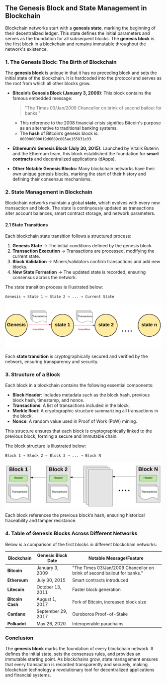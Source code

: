 ## **The Genesis Block and State Management in Blockchain**

Blockchain networks start with a **genesis state**, marking the beginning of their decentralized ledger. This state defines the initial parameters and serves as the foundation for all subsequent blocks. The **genesis block** is the first block in a blockchain and remains immutable throughout the network's existence.

### **1. The Genesis Block: The Birth of Blockchain**

The **genesis block** is unique in that it has no preceding block and sets the initial state of the blockchain. It is hardcoded into the protocol and serves as the root from which all other blocks grow.

- **Bitcoin’s Genesis Block (January 3, 2009)**: This block contains the famous embedded message:
  > "The Times 03/Jan/2009 Chancellor on brink of second bailout for banks."
  - This reference to the 2008 financial crisis signifies Bitcoin's purpose as an alternative to traditional banking systems.
  - The **hash** of Bitcoin’s genesis block is: `000000000019d6689c085ae165831e93`.

- **Ethereum’s Genesis Block (July 30, 2015)**: Launched by Vitalik Buterin and the Ethereum team, this block established the foundation for **smart contracts** and decentralized applications (dApps).

- **Other Notable Genesis Blocks:** Many blockchain networks have their own unique genesis blocks, marking the start of their history and defining their consensus mechanisms.

### **2. State Management in Blockchain**

Blockchain networks maintain a global **state**, which evolves with every new transaction and block. The state is continuously updated as transactions alter account balances, smart contract storage, and network parameters.

#### **2.1 State Transitions**
Each blockchain state transition follows a structured process:
1. **Genesis State** → The initial conditions defined by the genesis block.
2. **Transaction Execution** → Transactions are processed, modifying the current state.
3. **Block Validation** → Miners/validators confirm transactions and add new blocks.
4. **New State Formation** → The updated state is recorded, ensuring consensus across the network.

The state transition process is illustrated below:

```
Genesis → State 1 → State 2 → ... → Current State
```

![img1](https://raw.githubusercontent.com/AppsDevsLeon/Revista_blockchain/refs/heads/main/Day11/Images/2022-09-30_16-53-15-bcbf65bc94e7ce1618cbd9735f3f2ef3.webp)

Each **state transition** is cryptographically secured and verified by the network, ensuring transparency and security.

### **3. Structure of a Block**

Each block in a blockchain contains the following essential components:
- **Block Header**: Includes metadata such as the block hash, previous block hash, timestamp, and nonce.
- **Transactions**: A list of transactions included in the block.
- **Merkle Root**: A cryptographic structure summarizing all transactions in the block.
- **Nonce**: A random value used in Proof of Work (PoW) mining.

This structure ensures that each block is cryptographically linked to the previous block, forming a secure and immutable chain.

The block structure is illustrated below:

```
Block 1 → Block 2 → Block 3 → ... → Block N
```

![img1](https://raw.githubusercontent.com/AppsDevsLeon/Revista_blockchain/refs/heads/main/Day11/Images/blocke.webp)

Each block references the previous block’s hash, ensuring historical traceability and tamper resistance.

### **4. Table of Genesis Blocks Across Different Networks**

Below is a comparison of the first blocks in different blockchain networks:

| Blockchain  | Genesis Block Date  | Notable Message/Feature |
|-------------|---------------------|-------------------------|
| **Bitcoin** | January 3, 2009     | "The Times 03/Jan/2009 Chancellor on brink of second bailout for banks." |
| **Ethereum** | July 30, 2015      | Smart contracts introduced |
| **Litecoin** | October 13, 2011   | Faster block generation |
| **Bitcoin Cash** | August 1, 2017  | Fork of Bitcoin, increased block size |
| **Cardano** | September 29, 2017  | Ouroboros Proof-of-Stake |
| **Polkadot** | May 26, 2020       | Interoperable parachains |

### **Conclusion**

The **genesis block** marks the foundation of every blockchain network. It defines the initial state, sets the consensus rules, and provides an immutable starting point. As blockchains grow, state management ensures that every transaction is recorded transparently and securely, making blockchain technology a revolutionary tool for decentralized applications and financial systems.

